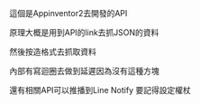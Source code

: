 這個是Appinventor2去開發的API

原理大概是用到API的link去抓JSON的資料

然後按造格式去抓取資料

內部有寫迴圈去做到延遲因為沒有這種方塊

還有相關API可以推播到Line Notify
要記得設定權杖
